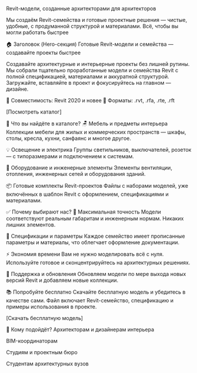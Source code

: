 Revit-модели, созданные архитекторами для архитекторов

Мы создаём Revit-семейства и готовые проектные решения — чистые, удобные, с продуманной структурой и материалами. Всё, чтобы вы могли работать быстрее

🏠 Заголовок (Hero-секция)
Готовые Revit-модели и семейства — создавайте проекты быстрее

Создавайте архитектурные и интерьерные проекты без лишней рутины. Мы собрали тщательно проработанные модели и семейства Revit с полной спецификацией, материалами и аккуратной структурой. Загружайте, вставляйте в проект и фокусируйтесь на главном — дизайне.

🔘 Совместимость: Revit 2020 и новее
🔘 Форматы: .rvt, .rfa, .rte, .rft

[Посмотреть каталог]

🧩 Что вы найдёте в каталоге?
🪑 Мебель и предметы интерьера
Коллекции мебели для жилых и коммерческих пространств — шкафы, столы, кресла, кухни, санфаянс и многое другое.

💡 Освещение и электрика
Группы светильников, выключателей, розеток — с типоразмерами и подключением к системам.

🏢 Оборудование и инженерные элементы
Элементы вентиляции, отопления, инженерных сетей и оборудования зданий.

📦 Готовые комплекты Revit-проектов
Файлы с наборами моделей, уже включённых в шаблон Revit с оформлением, спецификациями и материалами.

✅ Почему выбирают нас?
📐 Максимальная точность
Модели соответствуют реальным габаритам и инженерным нормам. Никаких лишних элементов.

📄 Спецификации и параметры
Каждое семейство имеет прописанные параметры и материалы, что облегчает оформление документации.

⚡ Экономия времени
Вам не нужно моделировать всё с нуля. Используйте готовое и сконцентрируйтесь на архитектурных решениях.

🔄 Поддержка и обновления
Обновляем модели по мере выхода новых версий Revit и добавляем новые коллекции.

📚 Попробуйте бесплатно
Скачайте бесплатную модель и убедитесь в качестве сами.
Файл включает Revit-семейство, спецификацию и примеры использования в проекте.

[Скачать бесплатную модель]

🤝 Кому подойдёт?
Архитекторам и дизайнерам интерьера

BIM-координаторам

Студиям и проектным бюро

Студентам архитектурных вузов

